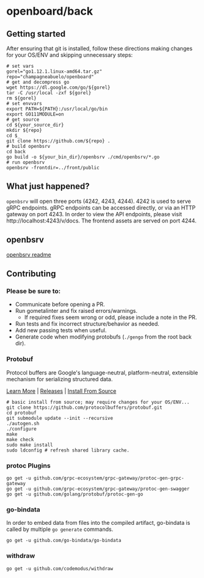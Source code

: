 # openboard/back

## Getting started

After ensuring that git is installed, follow these directions making changes for
your OS/ENV and skipping unnecessary steps:

```shell
# set vars
gorel="go1.12.1.linux-amd64.tar.gz"
repo="champagneabuelo/openboard"
# get and decompress go
wget https://dl.google.com/go/${gorel}
tar -C /usr/local -zxf ${gorel}
rm ${gorel}
# set envvars
export PATH=${PATH}:/usr/local/go/bin
export GO111MODULE=on
# get source
cd ${your_source_dir}
mkdir ${repo}
cd $_
git clone https://github.com/${repo} .
# build openbsrv
cd back
go build -o ${your_bin_dir}/openbsrv ./cmd/openbsrv/*.go
# run openbsrv
openbsrv -frontdir=../front/public
```

## What just happened?

`openbsrv` will open three ports (4242, 4243, 4244). 4242 is used to serve gRPC
endpoints. gRPC endpoints can be accessed directly, or via an HTTP gateway on
port 4243. In order to view the API endpoints, please visit
http://localhost:4243/v/docs. The frontend assets are served on port 4244.

## openbsrv

[openbsrv readme](./cmd/openbsrv/README.md)

## Contributing

### Please be sure to:

- Communicate before opening a PR.
- Run gometalinter and fix raised errors/warnings.
  - If required fixes seem wrong or odd, please include a note in the PR.
- Run tests and fix incorrect structure/behavior as needed.
- Add new passing tests when useful.
- Generate code when modifying protobufs (`./gengo` from the root back dir).

### Protobuf

Protocol buffers are Google's language-neutral, platform-neutral, extensible
mechanism for serializing structured data.

[Learn More](https://developers.google.com/protocol-buffers/) |
[Releases](https://github.com/protocolbuffers/protobuf/releases) |
[Install From
Source](https://github.com/protocolbuffers/protobuf/blob/master/src/README.md)

```shell
# basic install from source; may require changes for your OS/ENV...
git clone https://github.com/protocolbuffers/protobuf.git
cd protobuf
git submodule update --init --recursive
./autogen.sh
./configure
make
make check
sudo make install
sudo ldconfig # refresh shared library cache.
```

### protoc Plugins

```shell
go get -u github.com/grpc-ecosystem/grpc-gateway/protoc-gen-grpc-gateway
go get -u github.com/grpc-ecosystem/grpc-gateway/protoc-gen-swagger
go get -u github.com/golang/protobuf/protoc-gen-go
```

### go-bindata

In order to embed data from files into the compiled artifact, go-bindata is
called by multiple `go generate` commands.

```shell
go get -u github.com/go-bindata/go-bindata
```

### withdraw

```shell
go get -u github.com/codemodus/withdraw
```
